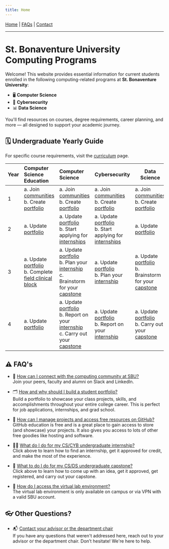```yaml
---
title: Home
---
```


<nav class="nav">
  <a href="index.md">Home</a> |
  <a href="index.md#faqs">FAQs</a> |
  <a href="faculty.md">Contact</a>
</nav>
<hr>

# St. Bonaventure University Computing Programs

Welcome! This website provides essential information for current students enrolled in the following computing-related programs at **St. Bonaventure University**:

- 🖥️ **Computer Science**
- 🔐 **Cybersecurity**
- 📊 **Data Science**

You'll find resources on courses, degree requirements, career planning, and more — all designed to support your academic journey.

## 🗓️ Undergraduate Yearly Guide

For specific course requirements, visit the [curriculum](curriculum.md) page.

| Year | Computer Science Education | Computer Science | Cybersecurity | Data Science |
|:-----|:---------------------------|:-----------------|:--------------|--------------|
| 1    | a. Join [communities](community.md)<br>b. Create [portfolio](portfolio.md) | a. Join [communities](community.md)<br>b. Create [portfolio](portfolio.md) | a. Join [communities](community.md)<br>b. Create [portfolio](portfolio.md) | a. Join [communities](community.md)<br>b. Create [portfolio](portfolio.md)  |
| 2    | a. Update [portfolio](portfolio.md) | a. Update [portfolio](portfolio.md)<br>b. Start applying for [internships](internships.md) | a. Update [portfolio](portfolio.md)<br>b. Start applying for [internships](internships.md) | a. Update [portfolio](portfolio.md) |
| 3    | a. Update [portfolio](portfolio.md)<br>b. Complete [field clinical block](https://catalog.sbu.edu/undergraduate/arts-sciences/computer-science/cosc-aded-bs/#overviewtext) | a. Update [portfolio](portfolio.md)<br>b. Plan your [internship](internships.md)<br>c. Brainstorm for your [capstone](capstone.md) | a. Update [portfolio](portfolio.md)<br>b. Plan your [internship](internships.md) | a. Update [portfolio](portfolio.md)<br>b. Brainstorm for your [capstone](capstone.md) |
| 4    | a. Update [portfolio](portfolio.md) | a. Update [portfolio](portfolio.md)<br>b. Report on your [internship](internships.md)<br>c. Carry out your [capstone](capstone.md) | a. Update [portfolio](portfolio.md)<br>b. Report on your [internship](internships.md) | a. Update [portfolio](portfolio.md)<br>b. Carry out your [capstone](capstone.md) |

## ⚠️ FAQ's
- 🔗 [How can I connect with the computing community at SBU?](community.md)  
  Join your peers, faculty and alumni on Slack and LinkedIn.

- 🗂️ [How and why should I build a student portfolio?](portfolio.md)  
  Build a portfolio to showcase your class projects, skills, and accomplishments throughout your entire college career. This is perfect for job applications, internships, and grad school.

- 🧩 [How can I manage projects and access free resources on GitHub?](https://github.com/education)  
  GitHub education is free and is a great place to gain access to store (and showcase) your projects. It also gives you access to lots of other free goodies like hosting and software.

- 👩‍💻 [What do I do for my CS/CYB undergraduate internship?](internships.md)  
  Click above to learn how to find an internship, get it approved for credit, and make the most of the experience.

- 💎 [What to do I do for my CS/DS undergraduate capstone?](capstone.md)  
  Click above to learn how to come up with an idea, get it approved, get registered, and carry out your capstone.

- 🥽 [How do I access the virtual lab environment?](https://vlab.sbu.edu)  
  The virtual lab environment is only available on campus or via VPN with a valid SBU account.

## 👓 Other Questions?

- 📬 [Contact your advisor or the department chair](faculty.md)  
  If you have any questions that weren't addressed here, reach out to your advisor or the department chair. Don’t hesitate! We're here to help.